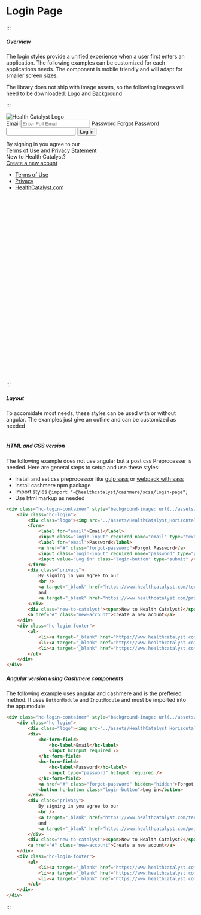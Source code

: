 # Login Page

:::

##### Overview

The login styles provide a unified experience when a user first enters an application. The following examples can be customized for each applications needs. The component is mobile friendly and will adapt for smaller screen sizes.

The library does not ship with image assets, so the following images will need to be downloaded: [Logo](https://cashmere.healthcatalyst.net/assets/HealthCatalyst_Horizontal.svg) and [Background](https://cashmere.healthcatalyst.net/assets/login_bg.jpg)

:::
<br>

<div class="hc-login-container" style="height:650px; background-image: url(../assets/login_bg.jpg)">
  <div class="hc-login">
    <div class="logo">
      <img src="../assets/HealthCatalyst_Horizontal.svg" alt="Health Catalyst Logo">
    </div>
    <form>
      <label for="email">Email</label>
      <input class="login-input" required name="email" type="text" placeholder="Enter Full Email">
      <label for="email">Password</label>
      <a href="#" class="forgot-password">Forgot Password</a>
      <input class="login-input" required name="password" type="password">
      <input value="Log in" class="login-button" type="submit">
    </form>
    <div class="privacy">By signing in you agree to our
      <br>
       <a target="_blank" href="https://www.healthcatalyst.com/terms-conditions/">Terms of Use</a> and
       <a target="_blank" href="https://www.healthcatalyst.com/privacy-policy/">Privacy Statement</a>
    </div>
    <div class="new-to-catalyst">
      <span>New to Health Catalyst?</span>
    </div>
    <a href="#" class="new-account">Create a new acount</a>
  </div>
  <div class="hc-login-footer">
    <ul>
      <li>
        <a target="_blank" href="https://www.healthcatalyst.com/terms-conditions/"> Terms of Use </a>
      </li>
      <li>
        <a target="_blank" href="https://www.healthcatalyst.com/privacy-policy/">Privacy</a>
      </li>
      <li>
        <a target="_blank" href="https://www.healthcatalyst.com">HealthCatalyst.com</a>
      </li>
    </ul>
  </div>
</div>
<br>
<br>
<br>

:::

##### Layout

To accomidate most needs, these styles can be used with or without angular. The examples just give an outline and can be customized as needed
<br>
<br>

##### HTML and CSS version

The following example does not use angular but a post css Preprocesser is needed. Here are general steps to setup and use these styles:

-   Install and set css preprocessor like [gulp sass](https://github.com/dlmanning/gulp-sass) or [webpack with sass](https://github.com/webpack-contrib/sass-loader)
-   Install cashmere npm package
-   Import styles `@import "~@healthcatalyst/cashmere/scss/login-page";`
-   Use html markup as needed

```html
<div class="hc-login-container" style="background-image: url(../assets/login_bg.jpg)">
    <div class="hc-login">
        <div class="logo"><img src="../assets/HealthCatalyst_Horizontal.svg" alt="Health Catalyst Logo" /></div>
        <form>
            <label for="email">Email</label>
            <input class="login-input" required name="email" type="text" placeholder="Enter Full Email" />
            <label for="email">Password</label>
            <a href="#" class="forgot-password">Forgot Password</a>
            <input class="login-input" required name="password" type="password" />
            <input value="Log in" class="login-button" type="submit" />
        </form>
        <div class="privacy">
            By signing in you agree to our
            <br />
            <a target="_blank" href="https://www.healthcatalyst.com/terms-conditions/">Terms of Use</a>
            and
            <a target="_blank" href="https://www.healthcatalyst.com/privacy-policy/">Privacy Statement</a>
        </div>
        <div class="new-to-catalyst"><span>New to Health Catalyst?</span></div>
        <a href="#" class="new-account">Create a new acount</a>
    </div>
    <div class="hc-login-footer">
        <ul>
            <li><a target="_blank" href="https://www.healthcatalyst.com/terms-conditions/">Terms of Use</a></li>
            <li><a target="_blank" href="https://www.healthcatalyst.com/privacy-policy/">Privacy</a></li>
            <li><a target="_blank" href="https://www.healthcatalyst.com">HealthCatalyst.com</a></li>
        </ul>
    </div>
</div>
```

##### Angular version using Cashmere components

The following example uses angular and cashmere and is the preffered method. It uses `ButtonModule` and `InputModule` and must be imported into the app.module

```html
<div class="hc-login-container" style="background-image: url(../assets/login_bg.jpg)">
    <div class="hc-login">
        <div class="logo"><img src="../assets/HealthCatalyst_Horizontal.svg" alt="Health Catalyst Logo" /></div>
        <div>
            <hc-form-field>
                <hc-label>Email</hc-label>
                <input hcInput required />
            </hc-form-field>
            <hc-form-field>
                <hc-label>Password</hc-label>
                <input type="password" hcInput required />
            </hc-form-field>
            <a href="#" class="forgot-password" hidden="hidden">Forgot Password</a>
            <button hc-button class="login-button">Log in</button>
        </div>
        <div class="privacy">
            By signing in you agree to our
            <br />
            <a target="_blank" href="https://www.healthcatalyst.com/terms-conditions/">Terms of Use</a>
            and
            <a target="_blank" href="https://www.healthcatalyst.com/privacy-policy/">Privacy Statement</a>
        </div>
        <div class="new-to-catalyst"><span>New to Health Catalyst?</span></div>
        <a href="#" class="new-account">Create a new acount</a>
    </div>
    <div class="hc-login-footer">
        <ul>
            <li><a target="_blank" href="https://www.healthcatalyst.com/terms-conditions/">Terms of Use</a></li>
            <li><a target="_blank" href="https://www.healthcatalyst.com/privacy-policy/">Privacy</a></li>
            <li><a target="_blank" href="https://www.healthcatalyst.com">HealthCatalyst.com</a></li>
        </ul>
    </div>
</div>
```

:::
